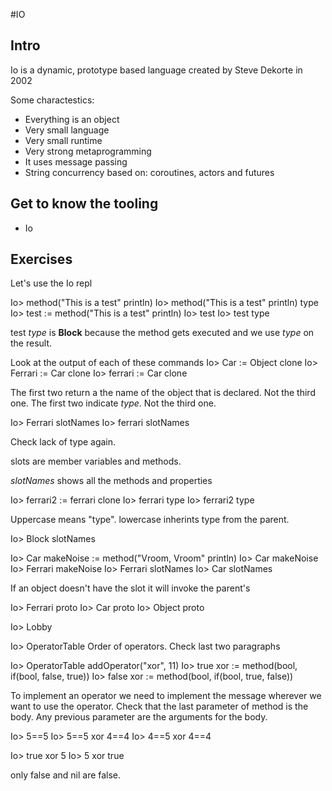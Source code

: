 #IO
## Intro

Io is a dynamic, prototype based language created by Steve Dekorte in 2002

Some charactestics:
- Everything is an object
- Very small language
- Very small runtime
- Very strong metaprogramming
- It uses message passing
- String concurrency based on: coroutines, actors and futures

## Get to know the tooling
- Io

## Exercises

Let's use the Io repl

Io> method("This is a test" println)​​
Io> method("This is a test" println)​​ type
Io> test := method("This is a test" println)
Io> test
Io> test type

test *type* is **Block** because the method gets executed and we use *type* on the result.

Look at the output of each of these commands
Io> Car := Object clone
Io> Ferrari := Car clone
Io> ferrari := Car clone

The first two return a the name of the object that is declared. Not the third one. The first two indicate *type*. Not the third one.

Io> Ferrari slotNames
Io> ferrari slotNames

Check lack of type again.

slots are member variables and methods.

*slotNames* shows all the methods and properties

Io> ferrari2 := ferrari clone
Io> ferrari type
Io> ferrari2 type

Uppercase means "type". lowercase inherints type from the parent.

Io> Block slotNames

Io> Car makeNoise := method("Vroom, Vroom" println)
Io> Car makeNoise
Io> Ferrari makeNoise
Io> Ferrari slotNames
Io> Car slotNames

If an object doesn't have the slot it will invoke the parent's

Io> Ferrari proto
Io> Car proto
Io> Object proto

Io> Lobby

Io> OperatorTable
Order of operators.
Check last two paragraphs

Io> OperatorTable addOperator("xor", 11)
Io> true xor := method(bool, if(bool, false, true))
Io> false xor := method(bool, if(bool, true, false))

To implement an operator we need to implement the message wherever we want to use the operator. Check that the last parameter of method is the body. Any previous parameter are the arguments for the body.

Io> 5==5
Io> 5==5 xor 4==4
Io> 4==5 xor 4==4


Io> true xor 5
Io> 5 xor true

only false and nil are false.

